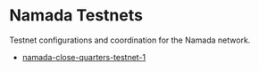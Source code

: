 # Namada Testnets

Testnet configurations and coordination for the Namada network.

- [namada-close-quarters-testnet-1](./namada-close-quarters-testnet-1)
